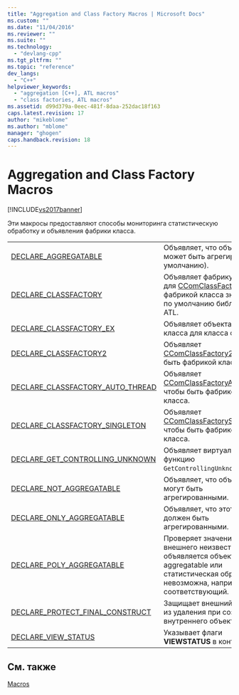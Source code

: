 ```yaml
---
title: "Aggregation and Class Factory Macros | Microsoft Docs"
ms.custom: ""
ms.date: "11/04/2016"
ms.reviewer: ""
ms.suite: ""
ms.technology: 
  - "devlang-cpp"
ms.tgt_pltfrm: ""
ms.topic: "reference"
dev_langs: 
  - "C++"
helpviewer_keywords: 
  - "aggregation [C++], ATL macros"
  - "class factories, ATL macros"
ms.assetid: d99d379a-0eec-481f-8daa-252dac18f163
caps.latest.revision: 17
author: "mikeblome"
ms.author: "mblome"
manager: "ghogen"
caps.handback.revision: 18
---
```

# Aggregation and Class Factory Macros
[!INCLUDE[vs2017banner](../../assembler/inline/includes/vs2017banner.md)]

Эти макросы предоставляют способы мониторинга статистическую обработку и объявления фабрики класса.  
  
|||  
|-|-|  
|[DECLARE\_AGGREGATABLE](../Topic/DECLARE_AGGREGATABLE.md)|Объявляет, что объект может быть агрегирован \(по умолчанию\).|  
|[DECLARE\_CLASSFACTORY](../Topic/DECLARE_CLASSFACTORY.md)|Объявляет фабрику класса для [CComClassFactory](../../atl/reference/ccomclassfactory-class.md), фабрикой класса значения по умолчанию библиотеки ATL.|  
|[DECLARE\_CLASSFACTORY\_EX](../Topic/DECLARE_CLASSFACTORY_EX.md)|Объявляет объекта фабрики класса для класса фабрикой.|  
|[DECLARE\_CLASSFACTORY2](../Topic/DECLARE_CLASSFACTORY2.md)|Объявляет [CComClassFactory2](../Topic/CComClassFactory2%20Class.md) чтобы быть фабрикой класса.|  
|[DECLARE\_CLASSFACTORY\_AUTO\_THREAD](../Topic/DECLARE_CLASSFACTORY_AUTO_THREAD.md)|Объявляет [CComClassFactoryAutoThread](../../atl/reference/ccomclassfactoryautothread-class.md) чтобы быть фабрикой класса.|  
|[DECLARE\_CLASSFACTORY\_SINGLETON](../Topic/DECLARE_CLASSFACTORY_SINGLETON.md)|Объявляет [CComClassFactorySingleton](../../atl/reference/ccomclassfactorysingleton-class.md) чтобы быть фабрикой класса.|  
|[DECLARE\_GET\_CONTROLLING\_UNKNOWN](../Topic/DECLARE_GET_CONTROLLING_UNKNOWN.md)|Объявляет виртуальную функцию `GetControllingUnknown`.|  
|[DECLARE\_NOT\_AGGREGATABLE](../Topic/DECLARE_NOT_AGGREGATABLE.md)|Объявляет, что объект не могут быть агрегированными.|  
|[DECLARE\_ONLY\_AGGREGATABLE](../Topic/DECLARE_ONLY_AGGREGATABLE.md)|Объявляет, что этот объект должен быть агрегированными.|  
|[DECLARE\_POLY\_AGGREGATABLE](../Topic/DECLARE_POLY_AGGREGATABLE.md)|Проверяет значение внешнего неизвестным и объявляется объект aggregatable или статистическая обработка невозможна, например соответствующий.|  
|[DECLARE\_PROTECT\_FINAL\_CONSTRUCT](../Topic/DECLARE_PROTECT_FINAL_CONSTRUCT.md)|Защищает внешний объект из удаления при создании внутреннего объекта.|  
|[DECLARE\_VIEW\_STATUS](../Topic/DECLARE_VIEW_STATUS.md)|Указывает флаги **VIEWSTATUS** в контейнер.|  
  
## См. также  
 [Macros](../../atl/reference/atl-macros.md)
